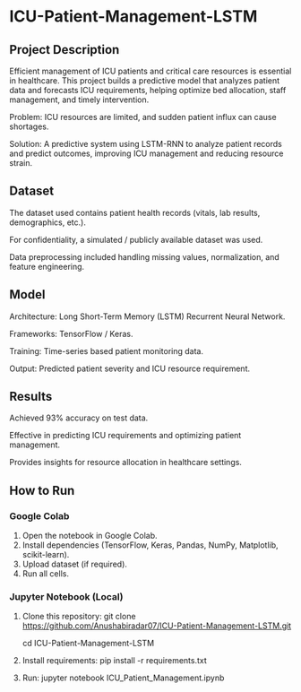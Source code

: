 # ICU-Patient-Management-LSTM
## Project Description

Efficient management of ICU patients and critical care resources is essential in healthcare.
This project builds a predictive model that analyzes patient data and forecasts ICU requirements, helping optimize bed allocation, staff management, and timely intervention.

Problem: ICU resources are limited, and sudden patient influx can cause shortages.

Solution: A predictive system using LSTM-RNN to analyze patient records and predict outcomes, improving ICU management and reducing resource strain.


## Dataset

The dataset used contains patient health records (vitals, lab results, demographics, etc.).

For confidentiality, a simulated / publicly available dataset was used.

Data preprocessing included handling missing values, normalization, and feature engineering.

## Model

Architecture: Long Short-Term Memory (LSTM) Recurrent Neural Network.

Frameworks: TensorFlow / Keras.

Training: Time-series based patient monitoring data.

Output: Predicted patient severity and ICU resource requirement.

## Results

Achieved 93% accuracy on test data.

Effective in predicting ICU requirements and optimizing patient management.

Provides insights for resource allocation in healthcare settings.


##  How to Run

### Google Colab
1. Open the notebook in Google Colab.
2. Install dependencies (TensorFlow, Keras, Pandas, NumPy, Matplotlib, scikit-learn).
3. Upload dataset (if required).
4. Run all cells.

### Jupyter Notebook (Local)
1. Clone this repository:
   git clone https://github.com/Anushabiradar07/ICU-Patient-Management-LSTM.git
   
   cd ICU-Patient-Management-LSTM

3. Install requirements:
   pip install -r requirements.txt
4. Run:
   jupyter notebook ICU_Patient_Management.ipynb
